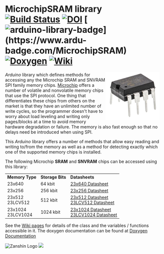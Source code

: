 # MicrochipSRAM library<br>[![Build Status](https://travis-ci.org/SV-Zanshin/MicrochipSRAM.svg?branch=master)](https://travis-ci.org/SV-Zanshin/MicrochipSRAM) [![DOI](https://www.zenodo.org/badge/74214598.svg)](https://www.zenodo.org/badge/latestdoi/74214598) [![arduino-library-badge](https://www.ardu-badge.com/badge/MicrochipSRAM.svg?)](https://www.ardu-badge.com/MicrochipSRAM)  [![Doxygen](https://github.com/SV-Zanshin/BME680/blob/master/Images/Doxygen-complete.svg)](https://sv-zanshin.github.io/MicrochipSRAM/html/index.html) [![Wiki](https://github.com/SV-Zanshin/BME680/blob/master/Images/Documentation-wiki.svg)](https://github.com/SV-Zanshin/MicrochipSRAM/wiki)
<img src="https://github.com/SV-Zanshin/MicrochipSRAM/blob/master/Images/Microchip23LCV1024.jpg" width="175" align="right"/> *Arduino* library which defines methods for accessing any the Microchip SRAM and SNVRAM SPI family memory chips. [Microchip](http://www.microchip.com/design-centers/memory/serial-sram-serial-nvsram/overview) offers a number of volatile and nonvolatile memory chips that use the SPI protocol. One thing that differentiates these chips from others on the market is that they have an unlimited number of write cycles, so the programmer doesn't have to worry about load leveling and writing only pages/blocks at a time to avoid memory hardware degradation or failure. The memory is also fast enough so that no delays need be introduced when using SPI.

This _Arduino_ library offers a number of methods that allow easy reading and writing to/from the memory as well as a method for detecting exactly which one of the supported memory chips is installed.

The following Microchip **SRAM** and **SNVRAM** chips can be accessed using this library:

<table>
  <tr>
    <td><b>Memory Type</b></td>
    <td><b>Storage Bits</b></td>
    <td><b>Datasheets</b></td>
  </tr>
  <tr>
    <td>23x640</td>
    <td>64 kbit</td>
    <td><a href="http://ww1.microchip.com/downloads/en/DeviceDoc/22126D.pdf">23x640 Datasheet</a></td>
  </tr>
  <tr>
    <td>23x256</td>
    <td>256 kbit</td>
    <td><a href="http://ww1.microchip.com/downloads/en/DeviceDoc/22100E.pdf">23x256 Datasheet</a></td>
  </tr>
  <tr>
    <td>23x512<br>23LCV512</td>
    <td>512 kbit</td>
    <td><a href="http://ww1.microchip.com/downloads/en/DeviceDoc/20005155B.pdf">23x512 Datasheet<br><a href="http://ww1.microchip.com/downloads/en/DeviceDoc/25157A.pdf">23LCV512 Datasheet</a></td>
  </tr>
  <tr>
    <td>23x1024<br>23LCV1024</td>
    <td>1024 kbit</td>
    <td><a href="http://ww1.microchip.com/downloads/en/DeviceDoc/25142A.pdf">23x1024 Datasheet</a><br><a href="http://ww1.microchip.com/downloads/en/DeviceDoc/25156A.pdf">23LCV1024 Datasheet</a></td>
  </tr>
</table>

See the [Wiki pages](https://github.com/SV-Zanshin/MicrochipSRAM/wiki) for details of the class and the variables / functions accessible in it. The doxygen documentation can be found at [Doxygen Documentation](https://sv-zanshin.github.io/MicrochipSRAM/html/index.html)  

![Zanshin Logo](https://www.sv-zanshin.com/r/images/site/gif/zanshinkanjitiny.gif) <img src="https://www.sv-zanshin.com/r/images/site/gif/zanshintext.gif" width="75"/>
